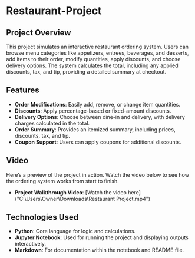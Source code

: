 # Restaurant-Project

## Project Overview
This project simulates an interactive restaurant ordering system. Users can browse menu categories like appetizers, entrees, beverages, and desserts, add items to their order, modify quantities, apply discounts, and choose delivery options. The system calculates the total, including any applied discounts, tax, and tip, providing a detailed summary at checkout.

## Features
- **Order Modifications**: Easily add, remove, or change item quantities.
- **Discounts**: Apply percentage-based or fixed-amount discounts.
- **Delivery Options**: Choose between dine-in and delivery, with delivery charges calculated in the total.
- **Order Summary**: Provides an itemized summary, including prices, discounts, tax, and tip.
- **Coupon Support**: Users can apply coupons for additional discounts.

## Video

Here’s a preview of the project in action. Watch the video below to see how the ordering system works from start to finish.

- **Project Walkthrough Video**: [Watch the video here]("C:\Users\Owner\Downloads\Restaurant Project.mp4")

## Technologies Used

- **Python**: Core language for logic and calculations.
- **Jupyter Notebook**: Used for running the project and displaying outputs interactively.
- **Markdown**: For documentation within the notebook and README file.

